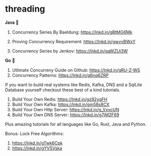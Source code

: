 # threading

𝐉𝐚𝐯𝐚 🚀 
1. Concurrency Series By Baeldung: https://lnkd.in/gBtMG6Mk

2. Proving Concurrency Requirement: https://lnkd.in/gwvvBWxY

3. Concurrency Series by Jenkov: https://lnkd.in/gaWZUj3W


𝐆𝐨 🚀 

1. Utlimate Concurreny Guide on Github: https://lnkd.in/gRU-Z-WS
2. Concurrency Patterns: https://lnkd.in/g6nq6ZRP

If you want to build real systems like Redis, Kafka, DNS and a SqlLite Database yourself checkout these best of a kind tutorials.

1. Build Your Own Redis: https://lnkd.in/gz92ygFH
2. Build Your Own Kafka: https://lnkd.in/gm58s8CX
3. Build Your Own Http Server: https://lnkd.in/g_VxvcUN
4. Build Your Own DNS Server: https://lnkd.in/g7iM2F69

Plus amazing tutorials for all languages like Go, Rust, Java and Python.

Bonus:
Lock Free Algorithms: 
1. https://lnkd.in/gTwk6Cpk
2. https://lnkd.in/gYVSVska
